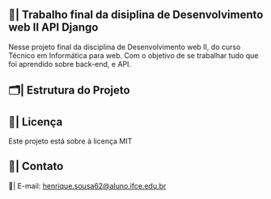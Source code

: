 ## 📑| Trabalho final da disiplina de Desenvolvimento web II API Django

  Nesse projeto final da disciplina de Desenvolvimento web II, do curso Técnico em Informática para web. Com o objetivo de se trabalhar tudo que foi aprendido sobre back-end, e API. 

## 🗂️| Estrutura do Projeto

  

## 📑| Licença

Este projeto está sobre à licença MIT

## 📱| Contato 

  📧| E-mail: henrique.sousa62@aluno.ifce.edu.br
  

